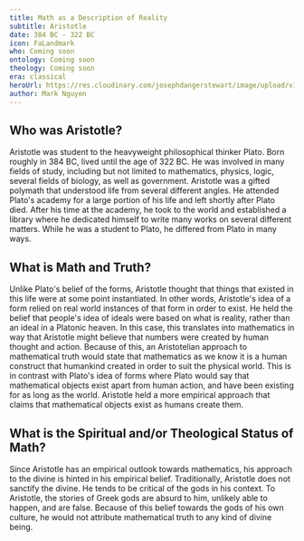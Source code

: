 ```yaml
---
title: Math as a Description of Reality
subtitle: Aristotle
date: 384 BC - 322 BC
icon: FaLandmark
who: Coming soon
ontology: Coming soon
theology: Coming soon
era: classical
heroUrl: https://res.cloudinary.com/josephdangerstewart/image/upload/v1555093845/god-and-math/Aristotle-Park-1000x500-c-center.jpg
author: Mark Nguyen
---
```


## Who was Aristotle?

Aristotle was student to the heavyweight philosophical thinker Plato. Born roughly in 384 BC, lived until the age of 322 BC. He was involved in many fields of study, including but not limited to mathematics, physics, logic, several fields of biology, as well as government. Aristotle was a gifted polymath that understood life from several different angles. He attended Plato's academy for a large portion of his life and left shortly after Plato died. After his time at the academy, he took to the world and established a library where he dedicated himself to write many works on several different matters. While he was a student to Plato, he differed from Plato in many ways. 

## What is Math and Truth?

Unlike Plato's belief of the forms, Aristotle thought that things that existed in this life were at some point instantiated. In other words, Aristotle's idea of a form relied on real world instances of that form in order to exist. He held the belief that people's idea of ideals were based on what is reality, rather than an ideal in a Platonic heaven. In this case, this translates into mathematics in way that Aristotle might believe that numbers were created by human thought and action. Because of this, an Aristotelian approach to mathematical truth would state that mathematics as we know it is a human construct that humankind created in order to suit the physical world. This is in contrast with Plato's idea of forms where Plato would say that mathematical objects exist apart from human action, and have been existing for as long as the world. Aristotle held a more empirical approach that claims that mathematical objects exist as humans create them. 

## What is the Spiritual and/or Theological Status of Math?

Since Aristotle has an empirical outlook towards mathematics, his approach to the divine is hinted in his empirical belief. Traditionally, Aristotle does not sanctify the divine. He tends to be critical of the gods in his context. To Aristotle, the stories of Greek gods are absurd to him, unlikely able to happen, and are false. Because of this belief towards the gods of his own culture, he would not attribute mathematical truth to any kind of divine being.